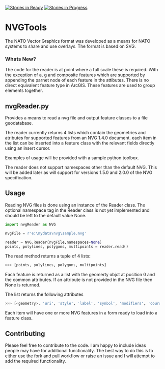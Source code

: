 [![Stories in Ready](https://badge.waffle.io/daveb1034/NVGTools.png?label=ready&title=Ready)](https://waffle.io/daveb1034/NVGTools)
[![Stories in Progress](https://badge.waffle.io/daveb1034/NVGTools.png?label=in%20progress&title=In%20Progress)](https://waffle.io/daveb1034/NVGTools)

NVGTools
========

The NATO Vector Graphics format was developed as a means for NATO systems to share and use overlays. The format is based on SVG.

### Whats New? ###

The code for the reader is at point where a full scale these is required. With the exception of a, g and composite features which are supported by appending the parnet node of each feature in the attibutes.
There is no direct equivalent feature type in ArcGIS. These features are used to group elements together.

## nvgReader.py ##

Provides a means to read a nvg file and output feature classes to a file geodatabase.

The reader currently returns 4 lists which contain the geometries and atributes for supported features from an NVG 1.4.0 document.
each item in the list can be inserted into a feature class with the relevant fields directly using an insert cursor.

Examples of usage will be provided with a sample python toolbox.

The reader does not support namespaces other than the default NVG. This will be added later as will support for versions 1.5.0 and 2.0.0 of the NVG specification.

## Usage

Reading NVG files is done using an instance of the Reader class. The optional namespace tag in the Reader class is not yet implemented and should be left to the default value None.

```python
import nvgReader as NVG

nvgFile = r'e:\mydata\nvg\sample.nvg'

reader = NVG.Reader(nvgFile,namespaces=None)
points, polylines, polygons, multipoints = reader.read()
```
The read method returns a tuple of 4 lists:
```python
>>> [points, polylines, polygons, multipoints]
```

Each feature is returned as a list with the geomerty objct at position 0 and the common attributes. If an attribute is not provided in the NVG file then None is returned.

The list returns the following attributes
```python
>>> [<geometry>, 'uri', 'style', 'label', 'symbol', 'modifiers', 'course', 'speed', 'width', 'min_altitude', 'max_altitude', 'parenNode']
```


Each item will have one or more NVG features in a form ready to load into a feature class.
## Contributing ##

Please feel free to contribute to the code. I am happy to include ideas people may have for additional functionality. The best way to do this is to either use the fork and pull workflow or raise an issue and I will attempt to add the required functionality.
